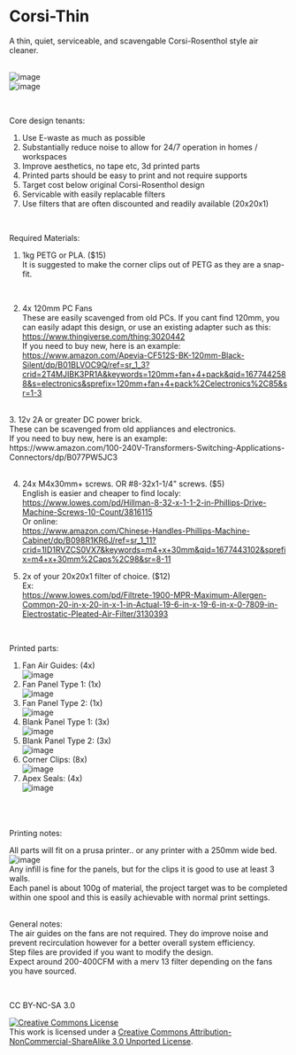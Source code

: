# Corsi-Thin
A thin, quiet, serviceable, and scavengable Corsi-Rosenthol style air cleaner. <br>
<br>

![image](https://user-images.githubusercontent.com/50598087/221436740-5bdbd311-6975-4b7e-b42d-f6ec11793513.png)
<br>
![image](https://user-images.githubusercontent.com/50598087/221437298-7625368e-3a61-4038-a4cc-753b3742b491.png)


<br>

Core design tenants: <br>
1. Use E-waste as much as possible <br>
2. Substantially reduce noise to allow for 24/7 operation in homes / workspaces <br>
4. Improve aesthetics, no tape etc, 3d printed parts <br>
5. Printed parts should be easy to print and not require supports <br>
6. Target cost below original Corsi-Rosenthol design <br>
7. Servicable with easily replacable filters <br>
8. Use filters that are often discounted and readily available (20x20x1) <br>

<br>

Required Materials: <br>
1. 1kg PETG or PLA. ($15) <br>
It is suggested to make the corner clips out of PETG as they are a snap-fit. <br>
<br>

2. 4x 120mm PC Fans <br>
These are easily scavenged from old PCs. If you cant find 120mm, you can easily adapt this design, or use an existing adapter such as this: <br>
https://www.thingiverse.com/thing:3020442<br>
If you need to buy new, here is an example: <br>
https://www.amazon.com/Apevia-CF512S-BK-120mm-Black-Silent/dp/B01BLVOC9Q/ref=sr_1_3?crid=2T4MJIBK3PR1A&keywords=120mm+fan+4+pack&qid=1677442588&s=electronics&sprefix=120mm+fan+4+pack%2Celectronics%2C85&sr=1-3 <br>

<br>
3. 12v 2A or greater DC power brick. <br>
These can be scavenged from old appliances and electronics.<br>
If you need to buy new, here is an example: <br>
https://www.amazon.com/100-240V-Transformers-Switching-Applications-Connectors/dp/B077PW5JC3 <br>
<br>

4. 24x M4x30mm+ screws. OR #8-32x1-1/4" screws. ($5) <br>
English is easier and cheaper to find localy: <br>
https://www.lowes.com/pd/Hillman-8-32-x-1-1-2-in-Phillips-Drive-Machine-Screws-10-Count/3816115 <br>
Or online: <br>
https://www.amazon.com/Chinese-Handles-Phillips-Machine-Cabinet/dp/B098R1KR6J/ref=sr_1_11?crid=1ID1RVZCS0VX7&keywords=m4+x+30mm&qid=1677443102&sprefix=m4+x+30mm%2Caps%2C98&sr=8-11<br>

5. 2x of your 20x20x1 filter of choice. ($12) <br>
Ex: <br>
https://www.lowes.com/pd/Filtrete-1900-MPR-Maximum-Allergen-Common-20-in-x-20-in-x-1-in-Actual-19-6-in-x-19-6-in-x-0-7809-in-Electrostatic-Pleated-Air-Filter/3130393 <br>
<br>



Printed parts:<br>
1. Fan Air Guides: (4x)<br>
![image](https://user-images.githubusercontent.com/50598087/221436345-5b80abdb-ea43-4049-b3a9-fe3a6f0bfee8.png)<br>
1. Fan Panel Type 1: (1x)<br>
![image](https://user-images.githubusercontent.com/50598087/221436400-608c58c8-00f4-48c5-ba47-5932702ff5ba.png)<br>
2. Fan Panel Type 2: (1x)<br>
![image](https://user-images.githubusercontent.com/50598087/221436436-0235d357-882c-4d9a-abb6-ae135b4a7f00.png)<br>
3. Blank Panel Type 1: (3x)<br>
![image](https://user-images.githubusercontent.com/50598087/221436468-8957f09d-6697-4ec5-b470-797dbb426901.png)<br>
4. Blank Panel Type 2: (3x)<br>
![image](https://user-images.githubusercontent.com/50598087/221436491-9597c6fb-e86b-480c-bb21-679927f98ce3.png)<br>
5. Corner Clips: (8x)<br>
![image](https://user-images.githubusercontent.com/50598087/221436571-24c425b0-826f-4998-965b-3e529c37a2c9.png)<br>
6. Apex Seals: (4x)<br>
![image](https://user-images.githubusercontent.com/50598087/221436613-b60e95bf-d3dc-461f-863a-daec2229774d.png)<br>
<br>
<br>

<br>
Printing notes: <br>

All parts will fit on a prusa printer.. or any printer with a 250mm wide bed. <br>
![image](https://user-images.githubusercontent.com/50598087/221435735-79546652-c619-436e-baec-87cd85b77a38.png)
<br>
Any infill is fine for the panels, but for the clips it is good to use at least 3 walls. <br>
Each panel is about 100g of material, the project target was to be completed within one spool and this is easily achievable with normal print settings. <br>
<br>

General notes: <br>
The air guides on the fans are not required. They do improve noise and prevent recirculation however for a better overall system efficiency. <br>
Step files are provided if you want to modify the design.<br>
Expect around 200-400CFM with a merv 13 filter depending on the fans you have sourced. 
<br>




<br>

CC BY-NC-SA 3.0

<a rel="license" href="http://creativecommons.org/licenses/by-nc-sa/3.0/"><img alt="Creative Commons License" style="border-width:0" src="https://i.creativecommons.org/l/by-nc-sa/3.0/88x31.png" /></a><br />This work is licensed under a <a rel="license" href="http://creativecommons.org/licenses/by-nc-sa/3.0/">Creative Commons Attribution-NonCommercial-ShareAlike 3.0 Unported License</a>.
